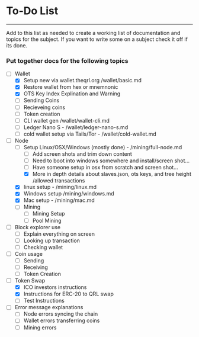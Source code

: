 # To-Do List
- - - 

Add to this list as needed to create a working list of documentation and topics for the subject. If you want to write some on a subject check it off if its done.

### Put together docs for the following topics

- [ ] Wallet
	- [x] Setup new via wallet.theqrl.org /wallet/basic.md
	- [x] Restore wallet from hex or mnemnonic
	- [x] OTS Key Index Explination and Warning
	- [ ] Sending Coins
	- [ ] Recieveing coins
	- [ ] Token creation
	- [ ] CLI wallet gen /wallet/wallet-cli.md
	- [ ] Ledger Nano S - /wallet/ledger-nano-s.md
	- [ ] cold wallet setup via Tails/Tor - /wallet/cold-wallet.md
- [ ] Node
	- [ ] Setup Linux/OSX/Windows (mostly done) - /mining/full-node.md
		- [ ] Add screen shots and trim down content
		- [ ] Need to boot into windows somewhere and install/screen shot...
		- [ ] Have someone setup in osx from scratch and screen shot...
		- [x] More in depth details about slaves.json, ots keys, and tree height /allowed transactions
	- [x] linux setup - /mining/linux.md
	- [x] Windows setup /mining/windows.md
	- [x] Mac setup - /mining/mac.md
	- [ ] Mining
		- [ ] Mining Setup
		- [ ] Pool Mining
- [ ] Block explorer use
	- [ ] Explain everything on screen
	- [ ] Looking up transaction
	- [ ] Checking wallet
- [ ] Coin usage 
	- [ ] Sending
	- [ ] Receiving
	- [ ] Token Creation
- [ ] Token Swap
	- [x] ICO investors instructions
	- [x] Instructions for ERC-20 to QRL swap
	- [ ] Test Instructions
- [ ] Error message explanations
	- [ ] Node errors syncing the chain
	- [ ] Wallet errors transferring coins
	- [ ] Mining errors
